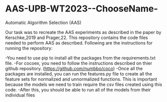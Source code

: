 # AAS-UPB-WT2023--ChooseName-
Automatic Algorithm Selection (AAS)

Our task was to recreate the AAS experiments as described in the paper by Kerschke,2019 and Prager,22. This repository contains the code files needed to perform AAS as described. Following are the instructions for running the repository:

-You need to use pip to install all the packages from the requirements.txt file.
-For cocoex, you need to follow the instructions described on thier github repository. (https://github.com/numbbo/coco)
-Once all the packages are installed, you can run the features.py file to create all the feature sets for normalized and unnormalized functions. This is important because the models we need to train require the csv files created using this code.
-After this, you should be able to run all of the models from their individual files
